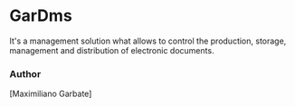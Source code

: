 # GarDms
It's a management solution what allows to control the production, storage, management and distribution of electronic documents.

### Author
[Maximiliano Garbate]
